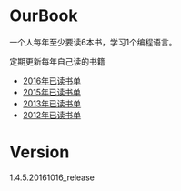 # OurBook
一个人每年至少要读6本书，学习1个编程语言。

定期更新每年自己读的书籍

* [2016年已读书单](2016.md)
* [2015年已读书单](2015.md)
* [2013年已读书单](2013.md)
* [2012年已读书单](2012.md)

# Version

1.4.5.20161016_release

